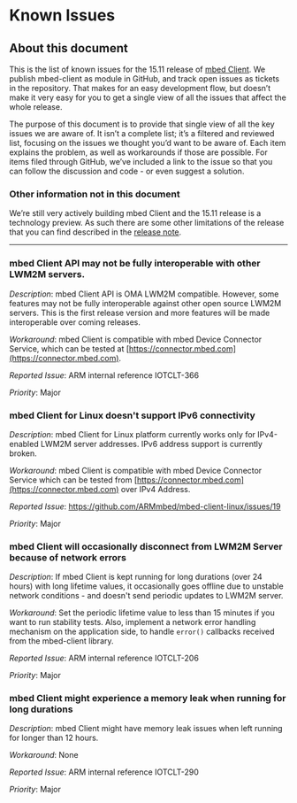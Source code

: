 # Known Issues

## About this document

This is the list of known issues for the 15.11 release of [mbed Client](https://github.com/ARMmbed/mbed-client). We publish mbed-client as module in GitHub, and track open issues as tickets in the repository. That makes for an easy development flow, but doesn’t make it very easy for you to get a single view of all the issues that affect the whole release. 

The purpose of this document is to provide that single view of all the key issues we are aware of. It isn’t a complete list; it’s a filtered and reviewed list, focusing on the issues we thought you’d want to be aware of. Each item explains the problem, as well as workarounds if those are possible. For items filed through GitHub, we’ve included a link to the issue so that you can follow the discussion and code - or even suggest a solution.

### Other information not in this document

We’re still very actively building mbed Client and the 15.11 release is a technology preview. As such there are some other limitations of the release that you can find described in the [release note](https://www.mbed.com/en/development/software/mbed-client/releases/mbed-client1511).

***
### mbed Client API may not be fully interoperable with other LWM2M servers.

*Description*: mbed Client API is OMA LWM2M compatible. However, some features may not be fully interoperable against other open source LWM2M servers. This is the first release version and more features will be made interoperable over coming releases.

*Workaround*: mbed Client is compatible with mbed Device Connector Service, which can be tested at [https://connector.mbed.com](https://connector.mbed.com).

*Reported Issue*: ARM internal reference IOTCLT-366

*Priority*: Major

### mbed Client for Linux doesn't support IPv6 connectivity

*Description*: mbed Client for Linux platform currently works only for IPv4-enabled LWM2M server addresses. IPv6 address support is currently broken.

*Workaround*: mbed Client is compatible with mbed Device Connector Service which can be tested from [https://connector.mbed.com](https://connector.mbed.com) over IPv4 Address.

*Reported Issue*: https://github.com/ARMmbed/mbed-client-linux/issues/19

*Priority*: Major

### mbed Client will occasionally disconnect from LWM2M Server because of network errors

*Description*: If mbed Client is kept running for long durations (over 24 hours) with long lifetime values, it occasionally  goes offline due to unstable network conditions - and doesn't send periodic updates to LWM2M server.

*Workaround*: Set the periodic lifetime value to less than 15 minutes if you want to run stability tests. Also, implement a network error handling mechanism on the application side, to handle `error()` callbacks received from the mbed-client library.

*Reported Issue*: ARM internal reference IOTCLT-206

*Priority*: Major

### mbed Client might experience a memory leak when running for long durations

*Description*: mbed Client might have memory leak issues when left running for longer than 12 hours.

*Workaround*: None

*Reported Issue*: ARM internal reference IOTCLT-290

*Priority*: Major

